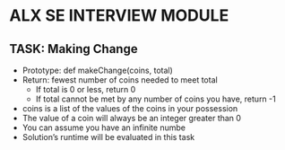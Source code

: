 # ALX SE INTERVIEW MODULE

## TASK: Making Change
- Prototype: def makeChange(coins, total)
- Return: fewest number of coins needed to meet total
  - If total is 0 or less, return 0
  - If total cannot be met by any number of coins you have, return -1
- coins is a list of the values of the coins in your possession
- The value of a coin will always be an integer greater than 0
- You can assume you have an infinite numbe
- Solution’s runtime will be evaluated in this task
